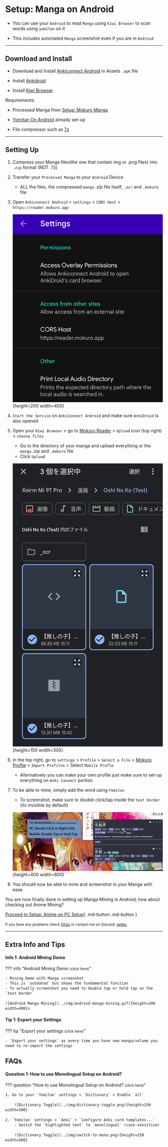 # Setup: Manga on Android

- You can use your `Android` to read `Manga` using `Kiwi Browser` to scan words using `yomitan` on it

- This includes automated `Manga` screenshot even if you are in `Android`

---

## Download and Install

- Download and Install [Ankiconnect Android](https://github.com/KamWithK/AnkiconnectAndroid/releases/latest/) in Assets `.apk` file

- Install [Ankidroid](https://play.google.com/store/apps/details?id=com.ichi2.anki)

- Install [Kiwi Browser](https://play.google.com/store/apps/details?id=com.kiwibrowser.browser&hl=en_US)

Requirements:

- Processed Manga from [Setup: Mokuro Manga](https://xelieu.github.io/jp-lazy-guide/setupMangaOnPC/#setup-mokuro-manga)

- [Yomitan On Android](https://xelieu.github.io/jp-lazy-guide/setupyomitanOnAndroid/) already set-up

- File compressor such as [7z](https://www.7-zip.org/)

---

## Setting Up

1. Compress your Manga files(the one that contain img or .png files) into `.zip` format (NOT .7z)

2. Transfer your `Processed Manga` to your `Android` Device
    - ALL the files, the compressed `manga` .zip file itself, `_ocr` and `.mokuro` file

2. Open `Ankiconnect Android` > `settings` > `CORS Host` > `https://reader.mokuro.app`

    ![CORS Host](../img/cors-host.png){height=200 width=400}

3. `Start the Service` on `AnkiConnect Android` and make sure `AnkiDroid` is also opened

4. Open your `Kiwi Browser` > go to [Mokuro Reader](https://reader.mokuro.app/) > `Upload` icon (top right) > `choose files`
    - Go to the directory of your manga and upload everything or the `manga` .zip and `.mokuro` file
    - Click `Upload`

    ![Mokuro Android Upload](../img/mokuro-upload-android.png){height=150 width=300}

5. In the top right, go to `settings` > `Profile` > `Select a File` > [Mokuro Profile](https://drive.google.com/drive/folders/1vX40zrvkGN13o_3WRYzqP1-L0F8mX6JJ?usp=sharing) > `Import Profiles` > Select `Mobile Profle`
    - Alternatively you can make your own profile just make sure to set-up everything on `Anki Connect` portion

6. To be able to mine, simply add the word using `Yomitan`
    - To screenshot, make sure to double click/tap inside the `text border` (its invisible by default)

    ![Mokuro Settings](../img/mokuro-yomitan.png){height=400 width=800}

7. You should now be able to mine and screenshot in your Manga with ease

You are now finally done in setting up Manga Mining in Android, how about checking out Anime Mining?

[Proceed to Setup: Anime on PC Setup](setupAnimeOnPC.md){ .md-button .md-button }

<small>If you have any problems check [FAQs](https://xelieu.github.io/jp-lazy-guide/setupMangaOnAndroid/#faqs) or contact me on Discord: [xelieu](https://www.discordapp.com/users/719459399168426054)</small>

---

## Extra Info and Tips

#### Info 1: Android Mining Demo

??? info "Android Mining Demo <small>(click here)</small>"

    - Mining Demo with Manga screenshot
    - This is `outdated` but shows the fundamental function
    - To actually screenshot you need to double tap or hold tap on the `text border`

    ![Android Manga Mining](../img/android-manga-mining.gif){height=200 width=400}s

#### Tip 1: Export your Settings

??? tip "Export your settings <small>(click here)</small>"

    - `Export your settings` as every time you have new manga/volume you need to re-import the settings

## FAQs

#### Question 1: How to use Monolingual Setup on Android?

??? question "How to use Monolingual Setup on Android? <small>(click here)</small>"

    1. Go to your `Yomitan` settings > `Dictionary` > Enable `all`

        ![Dictionary Toggle](../img/dictionary-toggle.png){height=250 width=500}

    2. `Yomitan` settings > `Anki` > `Configure Anki card templates...`
        - Switch the `highlighted text` to `monolingual` (case-sensitive)

        ![Dictionary Toggle](../img/switch-to-mono.png){height=250 width=500}
